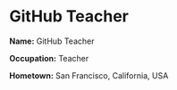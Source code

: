 # GitHub Teacher

**Name:** GitHub Teacher

**Occupation:** Teacher

**Hometown:** San Francisco, California, USA
